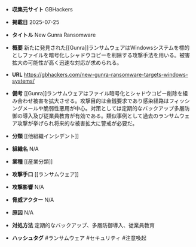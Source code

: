 - **収集元サイト**
GBHackers

- **掲載日**
2025-07-25

- **タイトル**
New Gunra Ransomware

- **概要**
新たに発見された[[Gunra]]ランサムウェアはWindowsシステムを標的としファイルを暗号化しシャドウコピーを削除する攻撃手法を用いる。被害拡大の可能性が高く迅速な対応が求められる。

- **URL**
https://gbhackers.com/new-gunra-ransomware-targets-windows-systems/

- **備考**
[[Gunra]]ランサムウェアはファイル暗号化とシャドウコピー削除を組み合わせ被害を拡大させる。攻撃目的は金銭要求であり感染経路はフィッシングメールや脆弱性悪用が中心。対策としては定期的なバックアップ多層防御の導入及び従業員教育が有効である。類似事例として過去のランサムウェア攻撃が挙げられ将来的な被害拡大に警戒が必要だ。

- **分類**
[[他組織インシデント]]

- **組織名**
N/A

- **業種**
[[産業分類]]

- **攻撃手口**
[[ランサムウェア]]

- **攻撃影響**
N/A

- **脅威アクター**
N/A

- **原因**
N/A

- **対処方法**
定期的なバックアップ、多層防御導入、従業員教育

- **ハッシュタグ**
#ランサムウェア #セキュリティ #注意喚起
